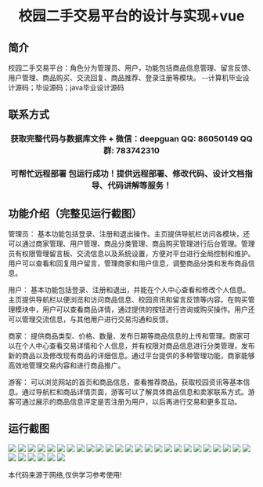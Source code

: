 <p><h1 align="center">校园二手交易平台的设计与实现+vue</h1></p>

## 简介
校园二手交易平台：角色分为管理员、用户，功能包括商品信息管理、留言反馈、用户管理、商品购买、交流回复、商品推荐、登录注册等模块。    --计算机毕业设计源码；毕设源码；java毕业设计源码


## 联系方式
<p><h3 align="center">获取完整代码与数据库文件 + 微信：deepguan QQ: 86050149 QQ群: 783742310</h3></p>
<p><h3 align="center">可帮忙远程部署 包运行成功！提供远程部署、修改代码、设计文档指导、代码讲解等服务！</h3></p>

## 功能介绍（完整见运行截图）
管理员： 基本功能包括登录、注册和退出操作。主页提供导航栏访问各模块，还可以通过商家管理、用户管理、商品分类管理、商品购买管理进行后台管理。管理员有权限管理留言板、交流信息以及系统设置，方便对平台进行全局控制和维护。用户可以查看和回复用户留言，管理商家和用户信息，调整商品分类和发布商品信息。

用户： 基本功能包括登录、注册和退出，并能在个人中心查看和修改个人信息。主页提供导航栏以便浏览和访问商品信息、校园资讯和留言反馈等内容。在购买管理模块中，用户可以查看商品详情，通过提供的按钮进行咨询或购买操作。用户还可以管理交流信息，与其他用户进行交易沟通和反馈。

商家： 提供商品类型、价格、数量、发布日期等商品信息的上传和管理。商家可以在个人中心查看交易详情和个人信息，并有权限对商品信息进行分类管理，发布新的商品以及修改现有商品的详细信息。通过平台提供的多种管理功能，商家能够高效地管理交易内容和进行商品推广。

游客： 可以浏览网站的首页和商品信息，查看推荐商品，获取校园资讯等基本信息。通过导航栏和商品详情页面，游客可以了解具体商品信息和卖家联系方式。游客可通过展示的商品信息评定是否注册为用户，以后再进行交易和更多互动。


## 运行截图
![](https://bs-1329754181.cos.ap-shanghai.myqcloud.com/ssm/CampusSecondHandTradingPlatform2/img/001.jpg)
![](https://bs-1329754181.cos.ap-shanghai.myqcloud.com/ssm/CampusSecondHandTradingPlatform2/img/002.jpg)
![](https://bs-1329754181.cos.ap-shanghai.myqcloud.com/ssm/CampusSecondHandTradingPlatform2/img/003.jpg)
![](https://bs-1329754181.cos.ap-shanghai.myqcloud.com/ssm/CampusSecondHandTradingPlatform2/img/004.jpg)
![](https://bs-1329754181.cos.ap-shanghai.myqcloud.com/ssm/CampusSecondHandTradingPlatform2/img/005.jpg)
![](https://bs-1329754181.cos.ap-shanghai.myqcloud.com/ssm/CampusSecondHandTradingPlatform2/img/006.jpg)
![](https://bs-1329754181.cos.ap-shanghai.myqcloud.com/ssm/CampusSecondHandTradingPlatform2/img/007.jpg)
![](https://bs-1329754181.cos.ap-shanghai.myqcloud.com/ssm/CampusSecondHandTradingPlatform2/img/008.jpg)
![](https://bs-1329754181.cos.ap-shanghai.myqcloud.com/ssm/CampusSecondHandTradingPlatform2/img/009.jpg)
![](https://bs-1329754181.cos.ap-shanghai.myqcloud.com/ssm/CampusSecondHandTradingPlatform2/img/010.jpg)
![](https://bs-1329754181.cos.ap-shanghai.myqcloud.com/ssm/CampusSecondHandTradingPlatform2/img/011.jpg)
![](https://bs-1329754181.cos.ap-shanghai.myqcloud.com/ssm/CampusSecondHandTradingPlatform2/img/012.jpg)
![](https://bs-1329754181.cos.ap-shanghai.myqcloud.com/ssm/CampusSecondHandTradingPlatform2/img/013.jpg)
![](https://bs-1329754181.cos.ap-shanghai.myqcloud.com/ssm/CampusSecondHandTradingPlatform2/img/014.jpg)
![](https://bs-1329754181.cos.ap-shanghai.myqcloud.com/ssm/CampusSecondHandTradingPlatform2/img/015.jpg)
![](https://bs-1329754181.cos.ap-shanghai.myqcloud.com/ssm/CampusSecondHandTradingPlatform2/img/016.jpg)
![](https://bs-1329754181.cos.ap-shanghai.myqcloud.com/ssm/CampusSecondHandTradingPlatform2/img/017.jpg)
![](https://bs-1329754181.cos.ap-shanghai.myqcloud.com/ssm/CampusSecondHandTradingPlatform2/img/018.jpg)
![](https://bs-1329754181.cos.ap-shanghai.myqcloud.com/ssm/CampusSecondHandTradingPlatform2/img/019.jpg)
![](https://bs-1329754181.cos.ap-shanghai.myqcloud.com/ssm/CampusSecondHandTradingPlatform2/img/020.jpg)
![](https://bs-1329754181.cos.ap-shanghai.myqcloud.com/ssm/CampusSecondHandTradingPlatform2/img/021.jpg)
![](https://bs-1329754181.cos.ap-shanghai.myqcloud.com/ssm/CampusSecondHandTradingPlatform2/img/022.jpg)
![](https://bs-1329754181.cos.ap-shanghai.myqcloud.com/ssm/CampusSecondHandTradingPlatform2/img/023.jpg)
![](https://bs-1329754181.cos.ap-shanghai.myqcloud.com/ssm/CampusSecondHandTradingPlatform2/img/024.jpg)
![](https://bs-1329754181.cos.ap-shanghai.myqcloud.com/ssm/CampusSecondHandTradingPlatform2/img/025.jpg)
![](https://bs-1329754181.cos.ap-shanghai.myqcloud.com/ssm/CampusSecondHandTradingPlatform2/img/026.jpg)
![](https://bs-1329754181.cos.ap-shanghai.myqcloud.com/ssm/CampusSecondHandTradingPlatform2/img/027.jpg)
![](https://bs-1329754181.cos.ap-shanghai.myqcloud.com/ssm/CampusSecondHandTradingPlatform2/img/028.jpg)
![](https://bs-1329754181.cos.ap-shanghai.myqcloud.com/ssm/CampusSecondHandTradingPlatform2/img/029.jpg)
![](https://bs-1329754181.cos.ap-shanghai.myqcloud.com/ssm/CampusSecondHandTradingPlatform2/img/030.jpg)
![](https://bs-1329754181.cos.ap-shanghai.myqcloud.com/ssm/CampusSecondHandTradingPlatform2/img/031.jpg)

<p>本代码来源于网络,仅供学习参考使用!</p>
